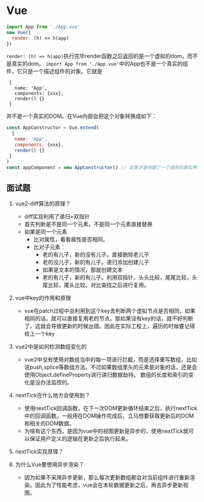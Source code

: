 # Vue

```js
import App from './App.vue'
new Vue({
  render: (h) => h(app)
})
```

`render: (h) => h(app)`执行完毕render函数之后返回的是一个虚拟的dom，而不是真实的dom。
`import App from './App.vue'`中的App也不是一个真实的组件，它只是一个描述组件的对象。它就是

```vue
 {
   name: 'App',
   components: {xxx},
   render() {}
 }
```

并不是一个真实的DOM。在Vue内部会把这个对象转换成如下：

```js
const AppConstructor = Vue.extend(
  {
   name: 'App',
   components: {xxx},
   render() {}
 }
)
const appComponent = new AppConstructor() // 这里才是创建了一个组件的额实例
```

## 面试题

1. vue2-diff算法的原理？
   - diff实现利用了递归+双指针
   - 首先判断是不是同一个元素，不是同一个元素直接替换
   - 如果是同一个元素
     - 比对属性，看看属性是否相同。
     - 比对子元素：
       - 老的有儿子，新的没有儿子。直接删除老儿子
       - 老的没儿子，新的有儿子。递归添加创建儿子
       - 如果是文本的情况，那就创建文本
       - 老的有儿子，新的有儿子。利用双指针，头头比较，尾尾比较，头尾比较，尾头比较。对比查找之后进行复用。

2. vue中key的作用和原理
   - vue在patch过程中会利用到这个key去判断两个虚拟节点是否相同，如果相同的话，就可以直接复用老的节点。那如果没有key的话，就不好判断了，这就会导致更新的时候出错。因此在实际工程上，遍历的时候要记得给上一个key

3. vue2中是如何检测数组变化的
   - vue2中没有使用对数组当中的每一项进行拦截，而是选择重写数组，比如说push,splice等数组方法。不过如果数组里头的元素是对象的话，还是会使用Object.defineProperty进行递归数据劫持。
   数组的长度和索引的变化是没办法监控的。

4. nextTick在什么地方会使用到？
   - 使用nextTick回调函数，在下一次DOM更新循环结束之后，执行nextTick中的回调函数。一般用在DOM操作完成后，立马想要获取更新后的DOM和相关的DOM数据。
   - 为啥有这个东西，是因为vue中的视图更新是异步的，使用nextTick就可以保证用户定义的逻辑在更新之后执行起来。

5. nextTick实现原理？
  
  
6. 为什么Vue要使用异步渲染？
   - 因为如果不采用异步更新，那么每次更新数组都会对当前组件进行重新渲染。因此为了性能考虑，vue会在本轮数据更新之后，再去异步更新视图。